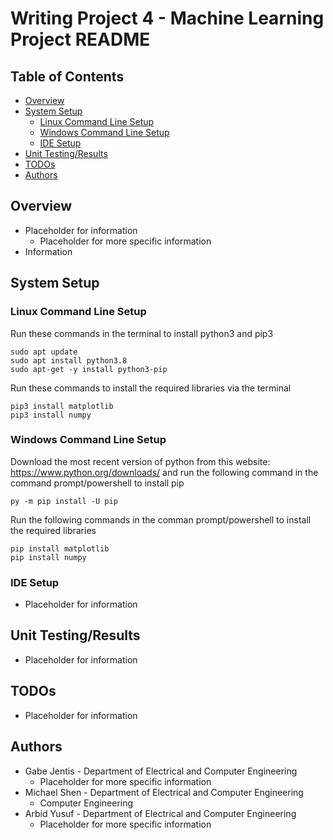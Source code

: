 # Writing Project 4 - Machine Learning Project README

## Table of Contents
* [Overview](#overview)
* [System Setup](#system-setup)
    * [Linux Command Line Setup](#linux-command-line-setup)
    * [Windows Command Line Setup](#windows-command-line-setup)
    * [IDE Setup](#command-line-setup)
* [Unit Testing/Results](#unit-testing-and-results)
* [TODOs](#todos)
* [Authors](#authors)

## Overview
* Placeholder for information
  * Placeholder for more specific information
* Information

## System Setup

### Linux Command Line Setup
Run these commands in the terminal to install python3 and pip3 
```
sudo apt update
sudo apt install python3.8
sudo apt-get -y install python3-pip
```
Run these commands to install the required libraries via the terminal
```
pip3 install matplotlib
pip3 install numpy
```

### Windows Command Line Setup

Download the most recent version of python from this website: https://www.python.org/downloads/ and run the following command in the command prompt/powershell to install pip
```
py -m pip install -U pip
```

Run the following commands in the comman prompt/powershell to install the required libraries
```
pip install matplotlib
pip install numpy
```

### IDE Setup
* Placeholder for information

## Unit Testing/Results
* Placeholder for information

## TODOs
* Placeholder for information

## Authors
* Gabe Jentis - Department of Electrical and Computer Engineering
  * Placeholder for more specific information
* Michael Shen - Department of Electrical and Computer Engineering
  * Computer Engineering
* Arbid Yusuf - Department of Electrical and Computer Engineering
  * Placeholder for more specific information
